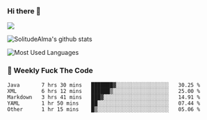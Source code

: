 ### Hi there 👋
<p>
  <a href="https://count.getloli.com/"><img src="https://count.getloli.com/get/@:solitudealma"></a>
</p>

![SolitudeAlma's github stats](https://github-readme-stats.vercel.app/api?username=solitudealma&show_icons=true&theme=radical)

![Most Used Languages](https://github-readme-stats.vercel.app/api/top-langs/?username=solitudealma&layout=compact&hide_border=true&theme=dark)
<!-- ![visitors](https://visitor-badge.glitch.me/badge?page_id=solitudealma.solitudealma.id) -->


### :dart: Weekly Fuck The Code

<!--START_SECTION:waka-->
```text
Java       7 hrs 30 mins   ███████▓░░░░░░░░░░░░░░░░░   30.25 % 
XML        6 hrs 12 mins   ██████▒░░░░░░░░░░░░░░░░░░   25.00 % 
Markdown   3 hrs 41 mins   ███▓░░░░░░░░░░░░░░░░░░░░░   14.91 % 
YAML       1 hr 50 mins    ██░░░░░░░░░░░░░░░░░░░░░░░   07.44 % 
Other      1 hr 15 mins    █▒░░░░░░░░░░░░░░░░░░░░░░░   05.06 % 
```
<!--END_SECTION:waka-->

